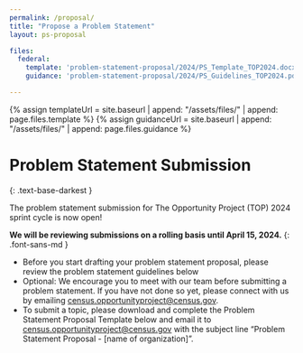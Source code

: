 ```yaml
---
permalink: /proposal/
title: "Propose a Problem Statement"
layout: ps-proposal

files:
  federal:
    template: 'problem-statement-proposal/2024/PS_Template_TOP2024.docx'
    guidance: 'problem-statement-proposal/2024/PS_Guidelines_TOP2024.pdf'

---
```

{% assign templateUrl = site.baseurl | append: "/assets/files/" | append: page.files.template %}
{% assign guidanceUrl = site.baseurl | append: "/assets/files/" | append: page.files.guidance %}

# Problem Statement Submission
{: .text-base-darkest }

The problem statement submission for The Opportunity Project (TOP) 2024 sprint cycle is now open!

**We will be reviewing submissions on a rolling basis until April 15, 2024.**
{: .font-sans-md }

- Before you start drafting your problem statement proposal, please review the problem statement guidelines below
- Optional: We encourage you to meet with our team before submitting a problem statement.  If you have not done so yet, please connect with us by emailing [census.opportunityproject@census.gov](mailto:census.opportunityproject@census.gov]).
- To submit a topic, please download and complete the Problem Statement Proposal Template below and email it to [census.opportunityproject@census.gov](mailto:census.opportunityproject@census.gov]) with the subject line “Problem Statement Proposal - [name of organization]”.
